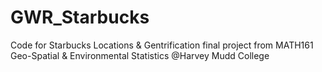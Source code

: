 # GWR_Starbucks
 
Code for Starbucks Locations & Gentrification final project from MATH161 Geo-Spatial & Environmental Statistics @Harvey Mudd College
